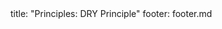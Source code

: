 <frontmatter>
title: "Principles: DRY Principle"
footer: footer.md
</frontmatter>

<include src="unit-inPage-asFlat.md" boilerplate />